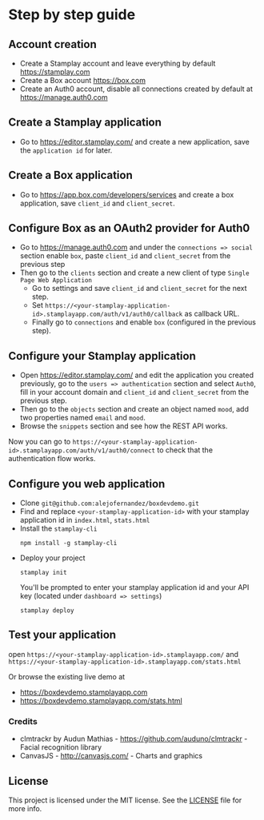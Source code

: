 # Step by step guide

## Account creation
- Create a Stamplay account and leave everything by default https://stamplay.com
- Create a Box account https://box.com
- Create an Auth0 account, disable all connections created by default at https://manage.auth0.com

## Create a Stamplay application
- Go to https://editor.stamplay.com/ and create a new application, save the `application id` for later.

## Create a Box application
- Go to https://app.box.com/developers/services and create a box application, save `client_id` and `client_secret`.

## Configure Box as an OAuth2 provider for Auth0
- Go to https://manage.auth0.com and under the `connections => social` section enable `box`, paste `client_id` and `client_secret` from the previous step
- Then go to the `clients` section and create a new client of type `Single Page Web Application`
  - Go to settings and save `client_id` and `client_secret` for the next step.
  - Set `https://<your-stamplay-application-id>.stamplayapp.com/auth/v1/auth0/callback` as callback URL.
  - Finally go to `connections` and enable `box` (configured in the previous step).

## Configure your Stamplay application
- Open https://editor.stamplay.com/ and edit the application you created previously, go to the `users => authentication` section and select `Auth0`, fill in your account domain and `client_id` and `client_secret` from the previous step.
- Then go to the `objects` section and create an object named `mood`, add two properties named `email` and `mood`.
- Browse the `snippets` section and see how the REST API works.

Now you can go to `https://<your-stamplay-application-id>.stamplayapp.com/auth/v1/auth0/connect` to check that the authentication flow works.

## Configure you web application
- Clone `git@github.com:alejofernandez/boxdevdemo.git`
- Find and replace `<your-stamplay-application-id>` with your stamplay application id in `index.html`, `stats.html`
- Install the `stamplay-cli`
  ```
  npm install -g stamplay-cli
  ```
- Deploy your project
  ```
  stamplay init
  ```
  You'll be prompted to enter your stamplay application id and your API key (located under `dashboard => settings`)
  ```
  stamplay deploy
  ```

## Test your application
open `https://<your-stamplay-application-id>.stamplayapp.com/` and `https://<your-stamplay-application-id>.stamplayapp.com/stats.html`

Or browse the existing live demo at
- https://boxdevdemo.stamplayapp.com
- https://boxdevdemo.stamplayapp.com/stats.html

### Credits
- clmtrackr by Audun Mathias - https://github.com/auduno/clmtrackr - Facial recognition library
- CanvasJS - http://canvasjs.com/ - Charts and graphics

## License
This project is licensed under the MIT license. See the [LICENSE](LICENSE) file for more info.

